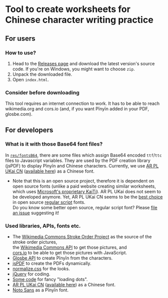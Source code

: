 # Tool to create worksheets for Chinese character writing practice
## For users
### How to use?
1. Head to the [Releases page](https://github.com/12jr/chinese-character-worksheets/releases) and download the latest version's source code. If you're on Windows, you might want to choose `zip`.
2. Unpack the downloaded file.
3. Open `index.html`.
### Consider before downloading
This tool requires an internet connection to work. It has to be able to reach wikimedia.org and cors.io (and, if you want Pīnyīn added in your PDF, glosbe.com).
## For developers
### What is it with those Base64 font files?
In [`res/fontsB64`](res/fontsB64), there are some files which assign Base64 encoded `ttf`/`ttc` files to Javascript variables. They are used by the PDF creation library (jsPDF) to display Pīnyīn and Chinese characters.
Currently, we use [AR PL UKai CN](https://www.freedesktop.org/wiki/Software/CJKUnifonts/) ([available here](https://github.com/saiswa/free-fonts/blob/master/PCLinuxOSFonts/AR%20PL%20UKai%20CN%2C%20Regular.ttc)) as a Chinese font.
* Note that this is an open source project, therefore it is dependent on open source fonts (unlike a paid website creating similar worksheets, which uses [Microsoft's proprietary KaiTi](https://docs.microsoft.com/en-us/typography/font-list/kaiti)). AR PL UKai does not seem to be developed anymore. Yet, AR PL UKai CN seems to be the [best choice](https://en.wikipedia.org/wiki/List_of_CJK_fonts#Regular_script) in open source [regular script](https://en.wikipedia.org/wiki/Regular_script) fonts.  
   Do you know some better open source, regular script font? Please [file an issue](https://github.com/12jr/chinese-character-worksheets/issues) suggesting it!
### Used libraries, APIs, fonts etc.
*   The [Wikimedia Commons Stroke Order Project](https://commons.wikimedia.org/wiki/Commons:Stroke_Order_Project) as the source of the stroke order pictures,  
    the [Wikimedia Commons API](https://www.mediawiki.org/wiki/API:Main_page) to get those pictures, and  
    [cors.io](https://cors.io/) to be able to get those pictures with JavaScript.
*   [Glosbe API](https://glosbe.com/a-api) to create Pīnyīn from the characters.
*   [jsPDF](https://parall.ax/products/jspdf) to create the PDFs dynamically.
*   [normalize.css](https://necolas.github.io/normalize.css/) for the looks.
*   [jQuery](https://jquery.com/) for coding.
*   [Some code](https://codepen.io/vkjgr/pen/gbPaVx) for fancy "loading dots".
*   [AR PL UKai CN](https://www.freedesktop.org/wiki/Software/CJKUnifonts/) ([available here](https://github.com/saiswa/free-fonts/blob/master/PCLinuxOSFonts/AR%20PL%20UKai%20CN%2C%20Regular.ttc)) as a Chinese font.
*   [Noto Sans](https://www.google.com/get/noto/#sans-lgc) as a Pīnyīn font.
